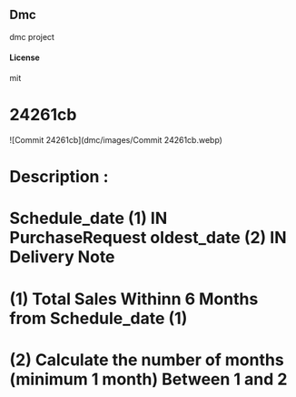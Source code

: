 ## Dmc

dmc project

#### License

mit

# 24261cb
![Commit 24261cb](dmc/images/Commit 24261cb.webp)

# Description :
# Schedule_date (1) IN PurchaseRequest oldest_date (2) IN Delivery Note
# (1) Total Sales Withinn 6 Months from Schedule_date (1)
# (2) Calculate the number of months (minimum 1 month) Between 1 and 2